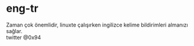 # eng-tr
Zaman çok önemlidir, linuxte çalışırken ingilizce kelime bildirimleri almanızı sağlar.\
twitter @0x94
